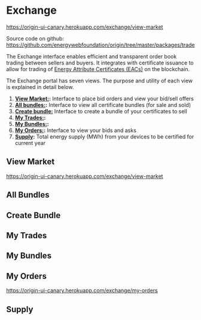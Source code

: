 # Exchange
https://origin-ui-canary.herokuapp.com/exchange/view-market  

Source code on github: https://github.com/energywebfoundation/origin/tree/master/packages/trade 

The Exchange interface enables efficient and transparent order book trading between sellers and buyers. It integrates with certificate issuance to allow for trading of [Energy Attribute Certificates (EACs)](./user-guide-glossary.md#energy-attribute-certificate) on the blockchain. 

The Exchange portal has seven views. The purpose and utility of each view is explained in detail below.

1. **[View Market:](#view-market):** Interface to place bid orders and view your bid/sell offers
2. **[All bundles:](#all-bundles):** Interface to view all certificate bundles (for sale and sold)
3. **[Create bundle:](#create-bundle)** Interface to create a bundle of your certificates to sell
4. **[My Trades:](#my-trades):**
5. **[My Bundles:](#my-bundles):**
6. **[My Orders:](#my-orders):** Interface to view your bids and asks
7. **[Supply](#supply):** Total energy supply (MWh) from your devices to be certified for current year

## View Market
https://origin-ui-canary.herokuapp.com/exchange/view-market 

## All Bundles

## Create Bundle

## My Trades

## My Bundles

## My Orders
https://origin-ui-canary.herokuapp.com/exchange/my-orders 

## Supply

